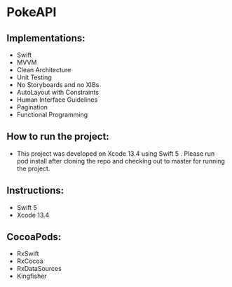 # PokeAPI

Implementations:
-
- Swift
- MVVM
- Clean Architecture
- Unit Testing
- No Storyboards and no XIBs
- AutoLayout with Constraints
- Human Interface Guidelines
- Pagination
- Functional Programming

How to run the project:
-
- This project was developed on Xcode 13.4 using Swift 5 . Please run pod install after cloning the repo and checking out to master for running the project.

Instructions:
-
- Swift 5
- Xcode 13.4

CocoaPods:
- 
- RxSwift
- RxCocoa
- RxDataSources
- Kingfisher
